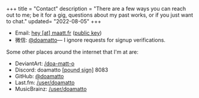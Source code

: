 +++
title = "Contact"
description = "There are a few ways you can reach out to me; be it for a gig, questions about my past works, or if you just want to chat."
updated= "2022-08-05"
+++

- Email: [hey \[at\] maatt.fr](mailto:hey@maatt.fr) ([public key](/key.md))
- 微信: [@doamatto](weixin://dl/chat?doamatto)–– I ignore requests for signup verifications.

Some other places around the internet that I'm at are:
- DeviantArt: [/doa-matt-o](https://www.deviantart.com/doa-matt-o) 
- Discord: doamatto <abbr title="#">[pound sign]</abbr> 8083
- GitHub: [@doamatto](https://github.com/doamatto)
- Last.fm: [/user/doamatto](https://www.last.fm/user/doamatto)
- MusicBrainz: [/user/doamatto](https://musicbrainz.org/user/doamatto)
